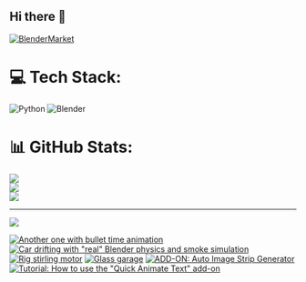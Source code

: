 ## Hi there 👋

<!--
**luckychris/luckychris** is a ✨ _special_ ✨ repository because its `README.md` (this file) appears on your GitHub profile.

Here are some ideas to get you started:

- 🔭 I’m currently working on ...
- 🌱 I’m currently learning ...
- 👯 I’m looking to collaborate on ...
- 🤔 I’m looking for help with ...
- 💬 Ask me about ...
- 📫 How to reach me: https://www.instagram.com/blender.fun/
- 😄 Pronouns: ...
- ⚡ Fun fact: ...
-->


[![BlenderMarket](https://assets.superhivemarket.com/site_assets/blendermarketlogo.png)](https://blendermarket.com/creators/blenderfun)

# 💻 Tech Stack:
![Python](https://img.shields.io/badge/python-3670A0?style=for-the-badge&logo=python&logoColor=ffdd54) ![Blender](https://img.shields.io/badge/blender-%23F5792A.svg?style=for-the-badge&logo=blender&logoColor=white)
# 📊 GitHub Stats:
![](https://github-readme-stats.vercel.app/api?username=luckychris&theme=great-gatsby&hide_border=false&include_all_commits=false&count_private=false)<br/>
![](https://github-readme-streak-stats.herokuapp.com/?user=luckychris&theme=great-gatsby&hide_border=false)<br/>
![](https://github-readme-stats.vercel.app/api/top-langs/?username=luckychris&theme=great-gatsby&hide_border=false&include_all_commits=false&count_private=false&layout=compact)

---
[![](https://visitcount.itsvg.in/api?id=luckychris&icon=0&color=0)](https://visitcount.itsvg.in)

<!-- Proudly created with GPRM ( https://gprm.itsvg.in ) -->

<!-- BEGIN YOUTUBE-CARDS -->
[![Another one with bullet time animation](https://ytcards.demolab.com/?id=X6ZpKmtjSoE&title=Another+one+with+bullet+time+animation&lang=en&timestamp=1755776227&background_color=%230d1117&title_color=%23ffffff&stats_color=%23dedede&max_title_lines=1&width=250&border_radius=5 "Another one with bullet time animation")](https://www.youtube.com/watch?v=X6ZpKmtjSoE)
[![Car drifting with "real" Blender physics and smoke simulation](https://ytcards.demolab.com/?id=eACLegz3_u8&title=Car+drifting+with+%22real%22+Blender+physics+and+smoke+simulation&lang=en&timestamp=1755402886&background_color=%230d1117&title_color=%23ffffff&stats_color=%23dedede&max_title_lines=1&width=250&border_radius=5 "Car drifting with \"real\" Blender physics and smoke simulation")](https://www.youtube.com/watch?v=eACLegz3_u8)
[![Rig stirling motor](https://ytcards.demolab.com/?id=41mj49MiH48&title=Rig+stirling+motor&lang=en&timestamp=1755342655&background_color=%230d1117&title_color=%23ffffff&stats_color=%23dedede&max_title_lines=1&width=250&border_radius=5 "Rig stirling motor")](https://www.youtube.com/shorts/41mj49MiH48)
[![Glass garage](https://ytcards.demolab.com/?id=KUsBDEA-tJ8&title=Glass+garage&lang=en&timestamp=1755274121&background_color=%230d1117&title_color=%23ffffff&stats_color=%23dedede&max_title_lines=1&width=250&border_radius=5 "Glass garage")](https://www.youtube.com/watch?v=KUsBDEA-tJ8)
[![ADD-ON: Auto Image Strip Generator](https://ytcards.demolab.com/?id=crRxNO58weE&title=ADD-ON%3A+Auto+Image+Strip+Generator&lang=en&timestamp=1755194642&background_color=%230d1117&title_color=%23ffffff&stats_color=%23dedede&max_title_lines=1&width=250&border_radius=5 "ADD-ON: Auto Image Strip Generator")](https://www.youtube.com/watch?v=crRxNO58weE)
[![Tutorial: How to use the "Quick Animate Text" add-on](https://ytcards.demolab.com/?id=qSINSe2DL_M&title=Tutorial%3A+How+to+use+the+%22Quick+Animate+Text%22+add-on&lang=en&timestamp=1755109430&background_color=%230d1117&title_color=%23ffffff&stats_color=%23dedede&max_title_lines=1&width=250&border_radius=5 "Tutorial: How to use the \"Quick Animate Text\" add-on")](https://www.youtube.com/watch?v=qSINSe2DL_M)
<!-- END YOUTUBE-CARDS -->

